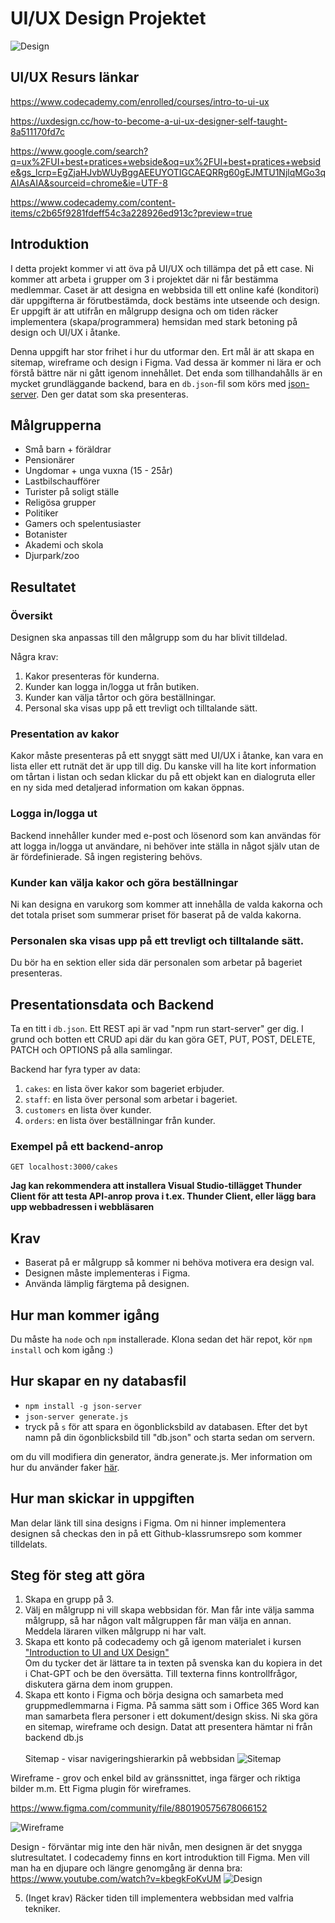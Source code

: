 # UI/UX Design Projektet

 ![Design](https://www.intelivita.com/wp-content/uploads/2023/10/Steps-of-Software-Development-Process.webp)

## UI/UX Resurs länkar

<https://www.codecademy.com/enrolled/courses/intro-to-ui-ux>

<https://uxdesign.cc/how-to-become-a-ui-ux-designer-self-taught-8a511170fd7c> <br>

<https://www.google.com/search?q=ux%2FUI+best+pratices+webside&oq=ux%2FUI+best+pratices+webside&gs_lcrp=EgZjaHJvbWUyBggAEEUYOTIGCAEQRRg60gEJMTU1NjlqMGo3qAIAsAIA&sourceid=chrome&ie=UTF-8> <br>

<https://www.codecademy.com/content-items/c2b65f9281fdeff54c3a228926ed913c?preview=true>

## Introduktion
I detta projekt kommer vi att öva på UI/UX och tillämpa det på ett case. 
Ni kommer att arbeta i grupper om 3 i projektet där ni får bestämma medlemmar. 
Caset är att designa en webbsida till ett online kafé (konditori) där uppgifterna är förutbestämda, dock bestäms inte utseende och design. 
Er uppgift är att utifrån en målgrupp designa och om tiden räcker implementera (skapa/programmera) hemsidan med stark betoning på design och UI/UX i åtanke.

Denna uppgift har stor frihet i hur du utformar den. 
Ert mål är att skapa en sitemap, wireframe och design i Figma. Vad dessa är kommer ni lära er och förstå bättre när ni gått igenom innehållet.
Det enda som tillhandahålls är en mycket grundläggande backend, bara en `db.json`-fil som körs med [json-server](https://www.npmjs.com/package/json-server). Den ger datat som ska presenteras. 

## Målgrupperna
* Små barn + föräldrar
* Pensionärer
* Ungdomar + unga vuxna (15 - 25år)
* Lastbilschaufförer
* Turister på soligt ställe
* Religösa grupper
* Politiker
* Gamers och spelentusiaster
* Botanister
* Akademi och skola
* Djurpark/zoo

## Resultatet

### Översikt

Designen ska anpassas till den målgrupp som du har blivit tilldelad.

Några krav:
1. Kakor presenteras för kunderna.
2. Kunder kan logga in/logga ut från butiken.
3. Kunder kan välja tårtor och göra beställningar.
4. Personal ska visas upp på ett trevligt och tilltalande sätt.

### Presentation av kakor

Kakor måste presenteras på ett snyggt sätt med UI/UX i åtanke, kan vara en lista eller ett rutnät det är upp till dig.
Du kanske vill ha lite kort information om tårtan i listan och sedan klickar du på ett objekt kan en dialogruta eller en ny sida med detaljerad information om kakan öppnas.

### Logga in/logga ut

Backend innehåller kunder med e-post och lösenord som kan användas för att logga in/logga ut användare, ni behöver inte ställa in något själv utan de är fördefinierade. Så ingen registering behövs.

### Kunder kan välja kakor och göra beställningar

Ni kan designa en varukorg som kommer att innehålla de valda kakorna och det totala priset som summerar priset för baserat på de valda kakorna.

### Personalen ska visas upp på ett trevligt och tilltalande sätt.

Du bör ha en sektion eller sida där personalen som arbetar på bageriet presenteras.

## Presentationsdata och Backend

Ta en titt i `db.json`.
Ett REST api är vad "npm run start-server" ger dig. 
I grund och botten ett CRUD api där du kan göra GET, PUT, POST, DELETE, PATCH och OPTIONS på alla samlingar.

Backend har fyra typer av data:

1. `cakes`: en lista över kakor som bageriet erbjuder.
2. `staff`: en lista över personal som arbetar i bageriet.
3. `customers` en lista över kunder.
4. `orders`: en lista över beställningar från kunder.

### Exempel på ett backend-anrop

`GET localhost:3000/cakes`

**Jag kan rekommendera att installera Visual Studio-tillägget Thunder Client för att testa API-anrop**
**prova i t.ex. Thunder Client, eller lägg bara upp webbadressen i webbläsaren**

## Krav
- Baserat på er målgrupp så kommer ni behöva motivera era design val.
- Designen måste implementeras i Figma.
- Använda lämplig färgtema på designen.

## Hur man kommer igång

Du måste ha `node` och `npm` installerade. Klona sedan det här repot, kör `npm install` och kom igång :)

## Hur skapar en ny databasfil

- `npm install -g json-server`
- `json-server generate.js`
- tryck på `s` för att spara en ögonblicksbild av databasen. Efter det byt namn på din ögonblicksbild till "db.json" och starta sedan om servern.

om du vill modifiera din generator, ändra generate.js. Mer information om hur du använder faker [här](https://github.com/marak/Faker.js/).

## Hur man skickar in uppgiften
Man delar länk till sina designs i Figma.
Om ni hinner implementera designen så checkas den in på ett Github-klassrumsrepo som kommer tilldelats.

## Steg för steg att göra

1. Skapa en grupp på 3.
2. Välj en målgrupp ni vill skapa webbsidan för. Man får inte välja samma målgrupp, så har någon valt målgruppen får man välja en annan. Meddela läraren vilken målgrupp ni har valt.
3. Skapa ett konto på codecademy och gå igenom materialet i kursen ["Introduction to UI and UX Design"](https://www.codecademy.com/enrolled/courses/intro-to-ui-ux)<br>
Om du tycker det är lättare ta in texten på svenska kan du kopiera in det i Chat-GPT och be den översätta. Till texterna finns kontrollfrågor, diskutera gärna dem inom gruppen.
4.  Skapa ett konto i Figma och börja designa och samarbeta med gruppmedlemmarna i Figma. På samma sätt som i Office 365 Word kan man samarbeta flera personer i ett dokument/design skiss.
Ni ska göra en sitemap, wireframe och design. Datat att presentera hämtar ni från backend db.js<br><br>
Sitemap - visar navigeringshierarkin på webbsidan
![Sitemap](https://www.syntacticsinc.com/wp-content/uploads/2023/08/image_2023_08_07T05_05_52_722Z-1024x456.png)

Wireframe - grov och enkel bild av gränssnittet, inga färger och riktiga bilder m.m.
Ett Figma plugin för wireframes.

<https://www.figma.com/community/file/880190575678066152>

 ![Wireframe](https://t3.ftcdn.net/jpg/03/67/11/50/360_F_367115012_XKquocU4xrg79qEk9ZhUWuuEoJlyUTsr.jpg)

Design - förväntar mig inte den här nivån, men designen är det snygga slutresultatet. I codecademy finns en kort introduktion till Figma. Men vill man ha en djupare och längre genomgång är denna bra: <https://www.youtube.com/watch?v=kbegkFoKvUM>
 ![Design](https://s3u.tmimgcdn.com/u46522830/c9e09baa48733183073b6aaea2efecf4.jpg)


5. (Inget krav) Räcker tiden till implementera webbsidan med valfria tekniker.
